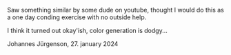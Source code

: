 Saw something similar by some dude on youtube, thought I would do this as a one day conding exercise with no outside help.

I think it turned out okay'ish, color generation is dodgy...

Johannes Jürgenson, 27. january 2024
